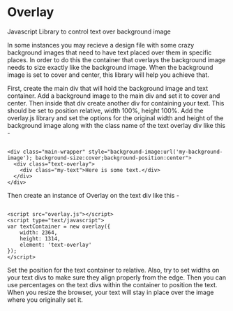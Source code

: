 # Overlay
Javascript Library to control text over background image

In some instances you may recieve a design file with some crazy background images that need to have text placed over them in specific places. In order to do this the container that overlays the background image needs to size exactly like the background image. When the background image is set to cover and center, this library will help you achieve that. 

First, create the main div that will hold the background image and text container. Add a background image to the main div and set it to cover and center. Then inside that div create another div for containing your text. This should be set to position relative, width 100%, height 100%. Add the overlay.js library and set the options for the original width and height of the background image along with the class name of the text overlay div like this -

```

<div class="main-wrapper" style="background-image:url('my-background-image'); background-size:cover;background-position:center">
  <div class="text-overlay">
    <div class="my-text">Here is some text.</div>
  </div>
</div>

```

Then create an instance of Overlay on the text div like this -

```

<script src="overlay.js"></script>
<script type="text/javascript">
var textContainer = new overlay({
	width: 2364,
	height: 1314,
	element: 'text-overlay'
});
</script>

```

Set the position for the text container to relative. Also, try to set widths on your text divs to make sure they align properly from the edge. Then you can use percentages on the text divs within the container to position the text. When you resize the browser, your text will stay in place over the image where you originally set it. 
